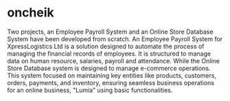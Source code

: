 # oncheik
Two projects, an Employee Payroll System and an Online Store Database System have been developed from scratch. An Employee Payroll System for XpressLogistics Ltd is a solution designed to automate the process of managing the financial records of employees. It is structured to manage data on human resource, salaries, payroll and attendance. 
While the Online Store Database system is designed to manage e-commerce operations. This system focused on maintaining key entities like products, customers, orders, payments, and inventory, ensuring seamless business operations for an online business, "Lumia" using basic functionalities.
